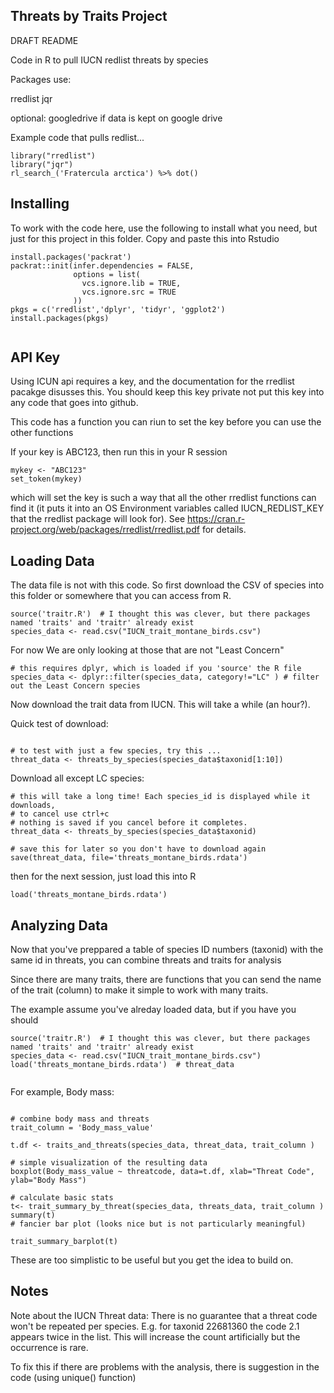 Threats by Traits Project
----

DRAFT README

Code in R to pull IUCN redlist threats by species


Packages use: 

rredlist
jqr

optional: googledrive if data is kept on google drive

Example code that pulls redlist... 

```
library("rredlist")
library("jqr")
rl_search_('Fratercula arctica') %>% dot()

```

Installing
---

To work with the code here, use the following to install what you need, but just for this project in this folder.  Copy and paste this into Rstudio

```
install.packages('packrat')
packrat::init(infer.dependencies = FALSE,
              options = list(
                vcs.ignore.lib = TRUE,
                vcs.ignore.src = TRUE
              ))
pkgs = c('rredlist','dplyr', 'tidyr', 'ggplot2')
install.packages(pkgs)


```

API Key
---


Using ICUN api requires a key, and the documentation for the rredlist pacakge disusses this.   You should keep this key private not put this key into any code that goes into github.   

This code has a function you can riun to set the key before you can use the other functions

If your key is ABC123, then run this in your R session

```
mykey <- "ABC123"
set_token(mykey)
```

which will set the key is such a way that all the other rredlist functions can find it (it puts it into an OS Environment variables called IUCN_REDLIST_KEY that the rredlist package will look for).   See https://cran.r-project.org/web/packages/rredlist/rredlist.pdf for details.  

Loading Data
---


The data file is not with this code. So first download the CSV of species into this folder or somewhere that you can access from R.   

```
source('traitr.R')  # I thought this was clever, but there packages named 'traits' and 'traitr' already exist
species_data <- read.csv("IUCN_trait_montane_birds.csv")
```

For now We are only looking at those that are not "Least Concern"

```
# this requires dplyr, which is loaded if you 'source' the R file 
species_data <- dplyr::filter(species_data, category!="LC" ) # filter out the Least Concern species
```


Now download the trait data from IUCN. This will take a while (an hour?).  

Quick test of download: 
```

# to test with just a few species, try this ... 
threat_data <- threats_by_species(species_data$taxonid[1:10]) 
```

Download all except LC species: 

```
# this will take a long time! Each species_id is displayed while it downloads, 
# to cancel use ctrl+c
# nothing is saved if you cancel before it completes. 
threat_data <- threats_by_species(species_data$taxonid) 

# save this for later so you don't have to download again
save(threat_data, file='threats_montane_birds.rdata')
```

then for the next session, just load this into R

```
load('threats_montane_birds.rdata')
```

Analyzing Data
---

Now that you've preppared a table of species ID numbers (taxonid) with the same id in threats, you can combine threats and traits for analysis

Since there are many traits, there are functions that you can send the name of the trait (column) to make it simple to work with many traits. 

The example assume you've alreday loaded data, but if you have you should

```
source('traitr.R')  # I thought this was clever, but there packages named 'traits' and 'traitr' already exist
species_data <- read.csv("IUCN_trait_montane_birds.csv")
load('threats_montane_birds.rdata')  # threat_data


```

For example, Body mass: 

```

# combine body mass and threats
trait_column = 'Body_mass_value'

t.df <- traits_and_threats(species_data, threat_data, trait_column )

# simple visualization of the resulting data
boxplot(Body_mass_value ~ threatcode, data=t.df, xlab="Threat Code", ylab="Body Mass")

# calculate basic stats 
t<- trait_summary_by_threat(species_data, threats_data, trait_column )
summary(t)
# fancier bar plot (looks nice but is not particularly meaningful)

trait_summary_barplot(t)

```    

These are too simplistic to be useful but you get the idea to build on. 

Notes
---

Note about the IUCN Threat data:   There is no guarantee that a threat code won't be repeated per species.  E.g. for taxonid 22681360 the code 2.1 appears twice in the list.   This will increase the count artificially but the occurrence is rare.  

To fix this if there are problems with the analysis, there is suggestion in the code (using unique() function) 

